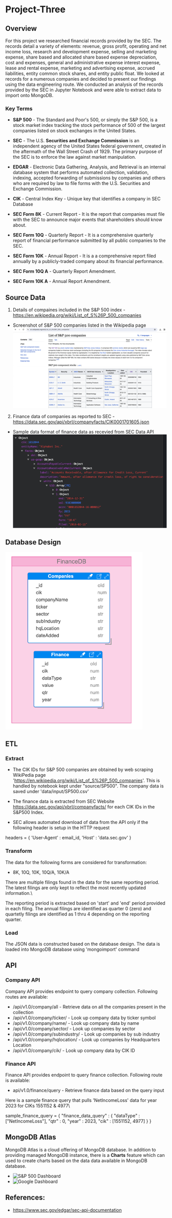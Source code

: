 # Project-Three

## Overview
For this project we researched financial records provided by the SEC. The records detail a variety of elements: revenue, gross profit, operating and net income loss, research and development expense, selling and marketing expense, share based and allocated share based expense depreciation, cost and expenses, general and administrative expense interest expense, lease and rental expense, marketing and advertising expense, accrued liabilities, entity common stock shares, and entity public float. We looked at records for a numerous companies and decided to present our findings using the data engineering route. We conducted an analysis of the records provided by the SEC in Jupyter Notebook and were able to extract data to import onto MongoDB.

### Key Terms 

* **S&P 500** - The Standard and Poor's 500, or simply the S&P 500, is a stock market index tracking the stock performance of 500 of the largest companies listed on stock exchanges in the United States.

* **SEC** - The U.S. **Securities and Exchange Commission** is an independent agency of the United States federal government, created in the aftermath of the Wall Street Crash of 1929. The primary purpose of the SEC is to enforce the law against market manipulation.

* **EDGAR** - Electronic Data Gathering, Analysis, and Retrieval is an internal database system that performs automated collection, validation, indexing, accepted forwarding of submissions by companies and others who are required by law to file forms with the U.S. Securities and Exchange Commission.

* **CIK** - Central Index Key - Unique key that identifies a company in SEC Database

* **SEC Form 8K** - Current Report - It is the report that companies must file with the SEC to announce major events that shareholders should know about. 

* **SEC Form 10Q** - Quarterly Report - It is a comprehensive quarterly report of financial performance submitted by all public companies to the SEC.

* **SEC Form 10K** - Annual Report - It is a a comprehensive report filed annually by a publicly-traded company about its financial performance.

* **SEC Form 10Q A** - Quarterly Report Amendment. 

* **SEC Form 10K A** - Annual Report Amendment.  
 

## Source Data
1. Details of compaines included in the S&P 500 index - https://en.wikipedia.org/wiki/List_of_S%26P_500_companies   

* Screenshot of S&P 500 companies listed in the Wikipedia page
![Image Info](./source/SP500/SP500_SourceData.png)

2. Finance data of companies as reported to SEC - https://data.sec.gov/api/xbrl/companyfacts/CIK0001701605.json 

* Sample data format of finance data as recevied from SEC Data API
![Image Info](./source/etl/image.png)

## Database Design 
![Image Info](./design/Database_Design.png)

## ETL

### Extract

* The CIK IDs for S&P 500 companies are obtained by web scraping WikiPedia page 'https://en.wikipedia.org/wiki/List_of_S%26P_500_companies'. This is handled by notebook kept under "source/SP500". The company data is saved under 'data/input/SP500.csv'

* The finance data is extracted from SEC Website https://data.sec.gov/api/xbrl/companyfacts/ for each CIK IDs in the S&P500 Index. 

* SEC allows automated download of data from the API only if the following header is setup in the HTTP request

headers = {
    'User-Agent' : email_id,
    'Host' : 'data.sec.gov'
}

### Transform

The data for the following forms are considered for transformation:
* 8K, 10Q, 10K, 10Q/A, 10K/A 

There are multiple filings found in the data for the same reporting period. The latest filings are only kept to reflect the most recently updated information.\ 

The reporting period is extracted based on 'start' and 'end' period provided in each filing. The annual filings are identified as quarter 0 (zero) and quartetly filings are identified as 1 thru 4 depending on the reporting quarter.

### Load
The JSON data is constructed based on the database design. The data is loaded into MongoDB database using 'mongoimport' command

## API

### Company API

Company API provides endpoint to query company collection.
Following routes are available:

* /api/v1.0/company/all - Retrieve data on all the companies present in the collection
* /api/v1.0/company/ticker/<ticker> - Look up company data by ticker symbol
* /api/v1.0/company/name/<name> - Look up company data by name
* /api/v1.0/company/sector/<sector> - Look up companies by sector
* /api/v1.0/company/subindustry/<subindustry> - Look up companies by sub industry
* /api/v1.0/company/hqlocation/<hqlocation> - Look up companies by Headquarters Location
* /api/v1.0/company/cik/<cik> - Look up company data by CIK ID

### Finance API

Finance API provides endpoint to query finance collection.
Following route is available:

* api/v1.0/finance/query - Retrieve finance data based on the query input

Here is a sample finance query that pulls 'NetIncomeLoss' data for year 2023 for CIKs 1551152 & 4977\

sample_finance_query = {
    "finance_data_query" : {
        "dataType" : ["NetIncomeLoss"],
        "qtr" : 0,
        "year" : 2023,
        "cik" : [1551152, 4977]
    } 
}

## MongoDB Atlas

MongoDB Atlas is a cloud offering of MongoDB database. In addition to providing managed MongoDB instance, there is a **Charts** feature which can used to create charts based on the data data available in MongoDB database. 

* ![S&P 500 Dashboard](https://charts.mongodb.com/charts-project-0-uzzhy/public/dashboards/e915b487-9d16-40d0-b721-fc4991110089)
* ![Google Dashboard](https://charts.mongodb.com/charts-project-0-uzzhy/public/dashboards/65e13bf2-3629-42b0-838a-414a7900f716)


## References:
* https://www.sec.gov/edgar/sec-api-documentation


